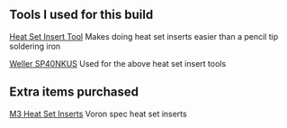 ## Tools I used for this build
[Heat Set Insert Tool](https://www.amazon.com/dp/B08B17VQLD?ref_=ppx_hzsearch_conn_dt_b_fed_asin_title_3) Makes doing heat set inserts easier than a pencil tip soldering iron

[Weller SP40NKUS](https://www.amazon.com/dp/B00B3SG7F0?ref_=ppx_hzsearch_conn_dt_b_fed_asin_title_3&th=1) Used for the above heat set insert tools


## Extra items purchased

[M3 Heat Set Inserts](https://www.fabreeko.com/products/threaded-heat-inserts-m3x5x4-100pc-per-bag?_pos=1&_sid=2af54977d&_ss=r) Voron spec heat set inserts